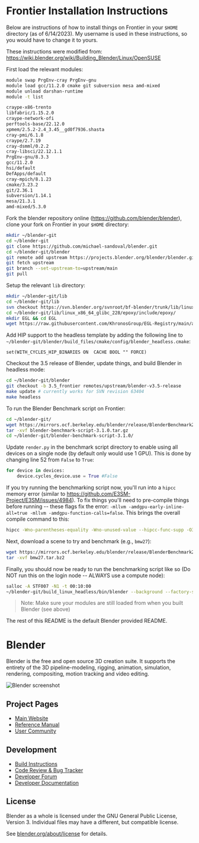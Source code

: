 <!--
Keep this document short & concise,
linking to external resources instead of including content in-line.
See 'release/text/readme.html' for the end user read-me.
-->

Frontier Installation Instructions
==================================

Below are instructions of how to install things on Frontier in your ``$HOME`` directory (as of 6/14/2023).
My username is used in these instructions, so you would have to change it to yours.

These instructions were modified from: <https://wiki.blender.org/wiki/Building_Blender/Linux/OpenSUSE>

First load the relevant modules:
```bash
module swap PrgEnv-cray PrgEnv-gnu
module load gcc/11.2.0 cmake git subversion mesa amd-mixed
module unload darshan-runtime
module -t list

craype-x86-trento
libfabric/1.15.2.0
craype-network-ofi
perftools-base/22.12.0
xpmem/2.5.2-2.4_3.45__gd0f7936.shasta
cray-pmi/6.1.8
craype/2.7.19
cray-dsmml/0.2.2
cray-libsci/22.12.1.1
PrgEnv-gnu/8.3.3
gcc/11.2.0
hsi/default
DefApps/default
cray-mpich/8.1.23
cmake/3.23.2
git/2.36.1
subversion/1.14.1
mesa/21.3.1
amd-mixed/5.3.0
```

Fork the blender repository online (<https://github.com/blender/blender>), clone your fork on Frontier in your ``$HOME`` directory:

```bash
mkdir ~/blender-git
cd ~/blender-git
git clone https://github.com/michael-sandoval/blender.git
cd ~/blender-git/blender
git remote add upstream https://projects.blender.org/blender/blender.git
git fetch upstream
git branch --set-upstream-to=upstream/main
git pull
```

Setup the relevant ``lib`` directory:

```bash
mkdir ~/blender-git/lib
cd ~/blender-git/lib
svn checkout https://svn.blender.org/svnroot/bf-blender/trunk/lib/linux_x86_64_glibc_228
cd ~/blender-git/lib/linux_x86_64_glibc_228/epoxy/include/epoxy/
mkdir EGL && cd EGL
wget https://raw.githubusercontent.com/KhronosGroup/EGL-Registry/main/api/EGL/eglplatform.h
```

Add HIP support to the headless template by adding the following line to ``~/blender-git/blender/build_files/cmake/config/blender_headless.cmake``:

```
set(WITH_CYCLES_HIP_BINARIES ON  CACHE BOOL "" FORCE)
```

Checkout the 3.5 release of Blender, update things, and build Blender in headless mode:

```bash
cd ~/blender-git/blender
git checkout -b 3.5_frontier remotes/upstream/blender-v3.5-release
make update # currently works for SVN revision 63404
make headless
```

To run the Blender Benchmark script on Frontier:

```bash
cd ~/blender-git/
wget https://mirrors.ocf.berkeley.edu/blender/release/BlenderBenchmark2.0/script/blender-benchmark-script-3.1.0.tar.gz
tar -xvf blender-benchmark-script-3.1.0.tar.gz
cd ~/blender-git/blender-benchmark-script-3.1.0/
```

Update ``render.py`` in the benchmark script directory to enable using all devices on a single node (by default only would use 1 GPU).
This is done by changing line 52 from ``False`` to ``True``:

```python
for device in devices:                                                      
    device.cycles_device.use = True #False
```

If you try running the benchmarking script now, you'll run into a ``hipcc`` memory error (similar to <https://github.com/E3SM-Project/E3SM/issues/4984>).
To fix things you'll need to pre-compile things before running -- these flags fix the error: ``-mllvm -amdgpu-early-inline-all=true -mllvm -amdgpu-function-calls=false``.
This brings the overall compile command to this:

```bash
hipcc -Wno-parentheses-equality -Wno-unused-value --hipcc-func-supp -O3 -ffast-math --amdgpu-target=gfx90a -mllvm -amdgpu-early-inline-all=true -mllvm -amdgpu-function-calls=false -I ~/blender-git/build_linux_headless/bin/3.5/scripts/addons/cycles/source --genco ~/blender-git/build_linux_headless/bin/3.5/scripts/addons/cycles/source/kernel/device/hip/kernel.cpp -o "/ccs/home/msandov1/.cache/cycles/kernels/cycles_kernel_gfx90a_8C586800A966B420091DFE69EBF4AB65"
```

Next, download a scene to try and benchmark (e.g., ``bmw27``):

```bash
wget https://mirrors.ocf.berkeley.edu/blender/release/BlenderBenchmark2.0/scenes/bmw27.tar.bz2
tar -xvf bmw27.tar.bz2
```

Finally, you should now be ready to run the benchmarking script like so (Do NOT run this on the login node -- ALWAYS use a compute node):

```bash
salloc -A STF007 -N1 -t 00:10:00
~/blender-git/build_linux_headless/bin/blender --background --factory-startup -noaudio --debug-cycles --enable-autoexec --engine CYCLES bmw27/main.blend --python main.py -- --device-type HIP
```

> Note: Make sure your modules are still loaded from when you built Blender (see above)

The rest of this README is the default Blender provided README.

Blender
=======

Blender is the free and open source 3D creation suite.
It supports the entirety of the 3D pipeline-modeling, rigging, animation, simulation, rendering, compositing,
motion tracking and video editing.

![Blender screenshot](https://code.blender.org/wp-content/uploads/2018/12/springrg.jpg "Blender screenshot")

Project Pages
-------------

- [Main Website](http://www.blender.org)
- [Reference Manual](https://docs.blender.org/manual/en/latest/index.html)
- [User Community](https://www.blender.org/community/)

Development
-----------

- [Build Instructions](https://wiki.blender.org/wiki/Building_Blender)
- [Code Review & Bug Tracker](https://projects.blender.org)
- [Developer Forum](https://devtalk.blender.org)
- [Developer Documentation](https://wiki.blender.org)


License
-------

Blender as a whole is licensed under the GNU General Public License, Version 3.
Individual files may have a different, but compatible license.

See [blender.org/about/license](https://www.blender.org/about/license) for details.
